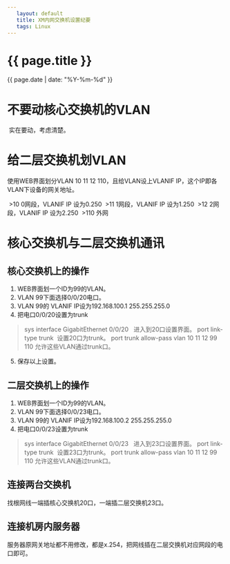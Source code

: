 ```yaml
---
   layout: default
   title: XM内网交换机设置纪要
   tags: Linux
---
```


# {{ page.title }}
{{ page.date | date: "%Y-%m-%d"  }}

# 不要动核心交换机的VLAN
  实在要动，考虑清楚。

# 给二层交换机划VLAN
  使用WEB界面划分VLAN 10 11 12 110，且给VLAN设上VLANIF IP，这个IP即各VLAN下设备的网关地址。
  
  >10 0网段，VLANIF IP 设为0.250
  >11 1网段，VLANIF IP 设为1.250
  >12 2网段，VLANIF IP 设为2.250 
  >110 外网
    
  
# 核心交换机与二层交换机通讯
## 核心交换机上的操作
1. WEB界面划一个ID为99的VLAN。
2. VLAN 99下面选择0/0/20电口。
3. VLAN 99的 VLANIF IP设为192.168.100.1 255.255.255.0
4. 把电口0/0/20设置为trunk

>sys
>interface GigabitEthernet 0/0/20   进入到20口设置界面。
>port link-type trunk  设置20口为trunk。
>port trunk allow-pass vlan 10 11 12 99 110 允许这些VLAN通过trunk口。

5. 保存以上设置。

## 二层交换机上的操作
1. WEB界面划一个ID为99的VLAN。
2. VLAN 99下面选择0/0/23电口。
3. VLAN 99的 VLANIF IP设为192.168.100.2 255.255.255.0
4. 把电口0/0/23设置为trunk

>sys
>interface GigabitEthernet 0/0/23   进入到23口设置界面。
>port link-type trunk  设置23口为trunk。
>port trunk allow-pass vlan 10 11 12 99 110 允许这些VLAN通过trunk口。


## 连接两台交换机
找根网线一端插核心交换机20口，一端插二层交换机23口。

## 连接机房内服务器
服务器原网关地址都不用修改，都是x.254，把网线插在二层交换机对应网段的电口即可。
